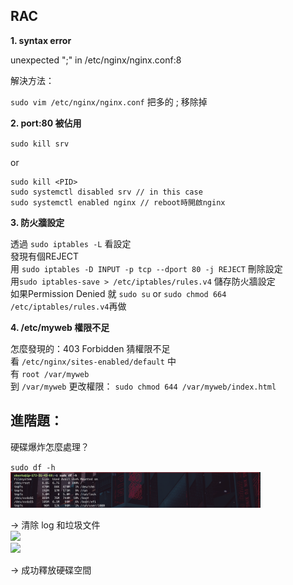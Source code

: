 ## RAC

**1. syntax error**

unexpected ";" in /etc/nginx/nginx.conf:8

解決方法： 

`sudo vim /etc/nginx/nginx.conf` 把多的 ; 移除掉

**2. port:80 被佔用** 

`sudo kill srv`

or

```
sudo kill <PID>
sudo systemctl disabled srv // in this case
sudo systemctl enabled nginx // reboot時開啟nginx
```

**3. 防火牆設定**

透過 `sudo iptables -L` 看設定  
發現有個REJECT  
用 `sudo iptables -D INPUT -p tcp --dport 80 -j REJECT` 刪除設定  
用`sudo iptables-save > /etc/iptables/rules.v4` 儲存防火牆設定  
如果Permission Denied 就 `sudo su` or `sudo chmod 664 /etc/iptables/rules.v4`再做

**4. /etc/myweb 權限不足**

怎麼發現的：403 Forbidden 猜權限不足  
看 `/etc/nginx/sites-enabled/default` 中  
有 `root /var/myweb`  
到 `/var/myweb` 更改權限： `sudo chmod 644 /var/myweb/index.html`

## 進階題：

硬碟爆炸怎麼處理？

`sudo df -h`  
<img src="./assets/harddisk-1.png" width=400 />

-> 清除 log 和垃圾文件  
<img src="./assets/harddisk-2.png" width=400 />  
<img src="./assets/harddisk-3.png" width=400 />  

-> 成功釋放硬碟空間
